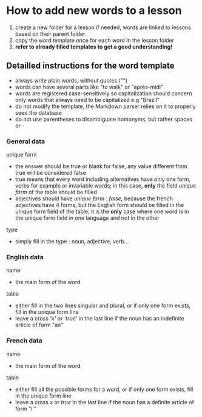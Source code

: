 # How to add new words to a lesson

1. create a new folder for a lesson if needed, words are linked to lessons based on their parent folder
1. copy the word template once for each word in the lesson folder
1. **refer to already filled templates to get a good understanding!**

## Detailled instructions for the word template

- always write plain words, without quotes ("")
- words can have several parts like "to walk" or "après-midi"
- words are registered case-sensitively so capitalization should concern only words that always need to be capitalized e.g "Brazil"
- do not modify the template, the Markdown parser relies on it to properly seed the database
- do not use parentheses to disambiguate homonyms, but rather spaces or -

### General data

unique form

- the answer should be true or blank for false, any value different from true will be considered false
- true means that every word including alternatives have only one form, verbs for example or invariable words; in this case, **only** the field _unique form_ of the table should be filled
- adjectives should have _unique form : false_, because the french adjectives have 4 forms, but the English form should be filled in the unique form field of the table; it is the **only** case where one word is in the unique form field in one language and not in the other

type

- simply fill in the type : noun, adjective, verb...

### English data

name

- the main form of the word

table

- either fill in the two lines singular and plural, or if only one form exists, fill in the unique form line
- leave a cross _'x'_ or _'true'_ in the last line if the noun has an indefinite article of form "an"

### French data

name

- the main form of the word

table

- either fill all the possible forms for a word, or if only one form exists, fill in the unique form line
- leave a cross _x_ or _true_ in the last line if the noun has a definite article of form "l'"
